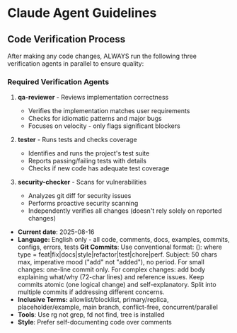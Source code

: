# Claude Agent Guidelines

## Code Verification Process

After making any code changes, ALWAYS run the following three verification agents in parallel to ensure quality:

### Required Verification Agents

1. **qa-reviewer** - Reviews implementation correctness
   - Verifies the implementation matches user requirements
   - Checks for idiomatic patterns and major bugs
   - Focuses on velocity - only flags significant blockers

2. **tester** - Runs tests and checks coverage
   - Identifies and runs the project's test suite
   - Reports passing/failing tests with details
   - Checks if new code has adequate test coverage

3. **security-checker** - Scans for vulnerabilities
   - Analyzes git diff for security issues
   - Performs proactive security scanning
   - Independently verifies all changes (doesn't rely solely on reported changes)


- **Current date**: 2025-08-16
- **Language:** English only - all code, comments, docs, examples, commits, configs, errors, tests
**Git Commits**: Use conventional format: <type>(<scope>): <subject> where type = feat|fix|docs|style|refactor|test|chore|perf. Subject: 50 chars max, imperative mood ("add" not "added"), no period. For small changes: one-line commit only. For complex changes: add body explaining what/why (72-char lines) and reference issues. Keep commits atomic (one logical change) and self-explanatory. Split into multiple commits if addressing different concerns.
- **Inclusive Terms:** allowlist/blocklist, primary/replica, placeholder/example, main branch, conflict-free, concurrent/parallel
- **Tools**: Use rg not grep, fd not find, tree is installed
- **Style**: Prefer self-documenting code over comments

